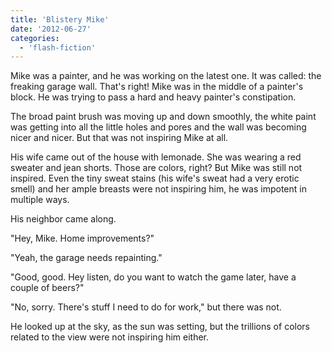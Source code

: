 ```yaml
---
title: 'Blistery Mike'
date: '2012-06-27'
categories:
  - 'flash-fiction'
---
```


Mike was a painter, and he was working on the latest one. It was called: the
freaking garage wall. That's right! Mike was in the middle of a painter's block.
He was trying to pass a hard and heavy painter's constipation.

<!-- truncate -->


The broad paint brush was moving up and down smoothly, the white paint was
getting into all the little holes and pores and the wall was becoming nicer and
nicer. But that was not inspiring Mike at all.

His wife came out of the house with lemonade. She was wearing a red sweater and
jean shorts. Those are colors, right? But Mike was still not inspired. Even the
tiny sweat stains (his wife's sweat had a very erotic smell) and her ample
breasts were not inspiring him, he was impotent in multiple ways.

His neighbor came along.

"Hey, Mike. Home improvements?"

"Yeah, the garage needs repainting."

"Good, good. Hey listen, do you want to watch the game later, have a couple of
beers?"

"No, sorry. There's stuff I need to do for work," but there was not.

He looked up at the sky, as the sun was setting, but the trillions of colors
related to the view were not inspiring him either.
